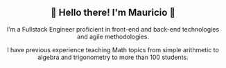 <h2 align="center">👋 Hello there! I'm Mauricio 🚀</h2>
<p align="center">I’m a Fullstack Engineer proficient in front-end and back-end technologies and agile methodologies.</p>
<p align="center">I have previous experience teaching Math topics from simple arithmetic to algebra and trigonometry to more than 100 students.</p>


